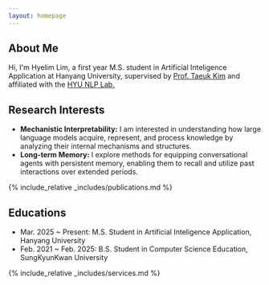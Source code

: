 ```yaml
---
layout: homepage
---
```


## About Me

Hi, I'm Hyelim Lim, a first year M.S. student in Artificial Inteligence Application at Hanyang University, supervised by [Prof. Taeuk Kim](https://galsang.github.io/) and affiliated with the [HYU NLP Lab.](https://sites.google.com/view/hyu-nlp/home)

## Research Interests

- **Mechanistic Interpretability:** I am interested in understanding how large language models acquire, represent, and process knowledge by analyzing their internal mechanisms and structures.
- **Long-term Memory:** I explore methods for equipping conversational agents with persistent memory, enabling them to recall and utilize past interactions over extended periods.


{% include_relative _includes/publications.md %}

## Educations
- Mar. 2025 ~ Present: M.S. Student in Artificial Inteligence Application, Hanyang University
- Feb. 2021 ~ Feb. 2025: B.S. Student in Computer Science Education, SungKyunKwan University

{% include_relative _includes/services.md %}